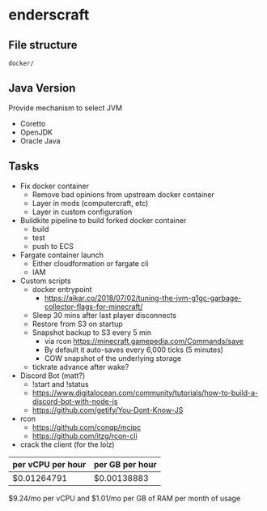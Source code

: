 # enderscraft

## File structure

```
docker/
```

## Java Version

Provide mechanism to select JVM

- Coretto
- OpenJDK
- Oracle Java

## Tasks

- Fix docker container
  - Remove bad opinions from upstream docker container
  - Layer in mods (computercraft, etc)
  - Layer in custom configuration
- Buildkite pipeline to build forked docker container
  - build
  - test
  - push to ECS
- Fargate container launch
  - Either cloudformation or fargate cli
  - IAM
- Custom scripts
  - docker entrypoint
    - https://aikar.co/2018/07/02/tuning-the-jvm-g1gc-garbage-collector-flags-for-minecraft/
  - Sleep 30 mins after last player disconnects
  - Restore from S3 on startup
  - Snapshot backup to S3 every 5 min
    - via rcon https://minecraft.gamepedia.com/Commands/save
    - By default it auto-saves every 6,000 ticks (5 minutes)
    - COW snapshot of the underlying storage
  - tickrate advance after wake?
- Discord Bot (matt?)
  - !start and !status
  - https://www.digitalocean.com/community/tutorials/how-to-build-a-discord-bot-with-node-js
  - https://github.com/getify/You-Dont-Know-JS
- rcon
  - https://github.com/conqp/mcipc
  - https://github.com/itzg/rcon-cli
- crack the client (for the lolz)

| per vCPU per hour | per GB per hour |
| ----------------- | --------------- |
| $0.01264791       | $0.00138883     |

$9.24/mo per vCPU and $1.01/mo per GB of RAM per month of usage
